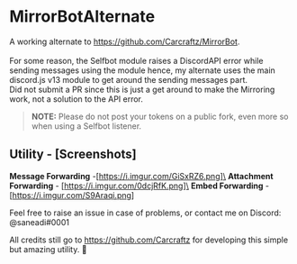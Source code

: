 # MirrorBotAlternate

A working alternate to https://github.com/Carcraftz/MirrorBot. \
\
For some reason, the Selfbot module raises a DiscordAPI error while sending messages using the module hence, my alternate uses the main discord.js v13 module to get around the sending messages part.\
Did not submit a PR since this is just a get around to make the Mirroring work, not a solution to the API error.

> **NOTE:** Please do not post your tokens on a public fork, even more so when using a Selfbot listener.

## Utility - [Screenshots]
**Message Forwarding** -[https://i.imgur.com/GiSxRZ6.png]\
**Attachment Forwarding** - [https://i.imgur.com/0dcjRfK.png]\
**Embed Forwarding** - [https://i.imgur.com/S9Araqi.png] 

Feel free to raise an issue in case of problems, or contact me on Discord: @saneadi#0001

All credits still go to https://github.com/Carcraftz for developing this simple but amazing utility. 🙏
